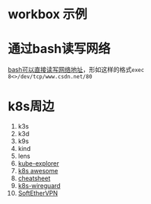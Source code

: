 # workbox 示例

# 通过bash读写网络

[bash可以直接读写网络地址](https://blog.csdn.net/realDonaldTrump/article/details/84423450)，形如这样的格式`exec 8<>/dev/tcp/www.csdn.net/80`

# k8s周边

1. k3s
2. k3d
3. k9s
4. kind
5. lens
6. [kube-explorer](https://github.com/cnrancher/kube-explorer)
7. [k8s awesome](https://golangrepo.com/repo/tomhuang12-awesome-k8s-resources)
8. [cheatsheet](https://redhatspain.com/)
9. [k8s-wireguard](https://github.com/ivanmorenoj/k8s-wireguard)
10. [SoftEtherVPN](https://github.com/siomiz/SoftEtherVPN)
